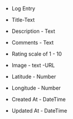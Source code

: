 * Log Entry

* Title-Text
* Description - Text
* Comments - Text
* Rating scale of 1 - 10
* Image - text -URL
* Latitude - Number
* Longitude - Number
* Created At - DateTime
* Updated At - DateTime
